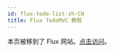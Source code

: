 ```yaml
---
id: flux-todo-list-zh-CN
title: Flux TodoMVC 教程
---
```


本页被移到了 Flux 网站。[点击访问](http://facebook.github.io/flux/docs/todo-list.html)。
